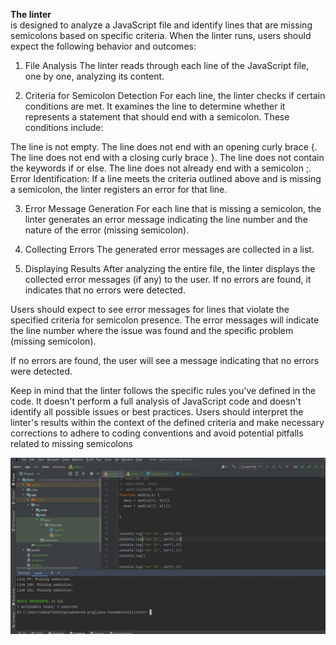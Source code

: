 **The linter**  
is designed to analyze a JavaScript file and identify lines that are missing semicolons based on specific criteria. When the linter runs, users should expect the following behavior and outcomes:

1. File Analysis
The linter reads through each line of the JavaScript file, one by one, analyzing its content.

2. Criteria for Semicolon Detection
For each line, the linter checks if certain conditions are met. It examines the line to determine whether it represents a statement that should end with a semicolon. These conditions include:

The line is not empty.
The line does not end with an opening curly brace {.
The line does not end with a closing curly brace }.
The line does not contain the keywords if or else.
The line does not already end with a semicolon ;.
Error Identification: If a line meets the criteria outlined above and is missing a semicolon, the linter registers an error for that line.

3. Error Message Generation
For each line that is missing a semicolon, the linter generates an error message indicating the line number and the nature of the error (missing semicolon).

4. Collecting Errors
The generated error messages are collected in a list.

5. Displaying Results
After analyzing the entire file, the linter displays the collected error messages (if any) to the user. If no errors are found, it indicates that no errors were detected.

Users should expect to see error messages for lines that violate the specified criteria for semicolon presence. The error messages will indicate the line number where the issue was found and the specific problem (missing semicolon). 

If no errors are found, the user will see a message indicating that no errors were detected.

Keep in mind that the linter follows the specific rules you've defined in the code. It doesn't perform a full analysis of JavaScript code and doesn't identify all possible issues or best practices. Users should interpret the linter's results within the context of the defined criteria and make necessary corrections to adhere to coding conventions and avoid potential pitfalls related to missing semicolons


![Alt text](<../testing gates.JPG>)